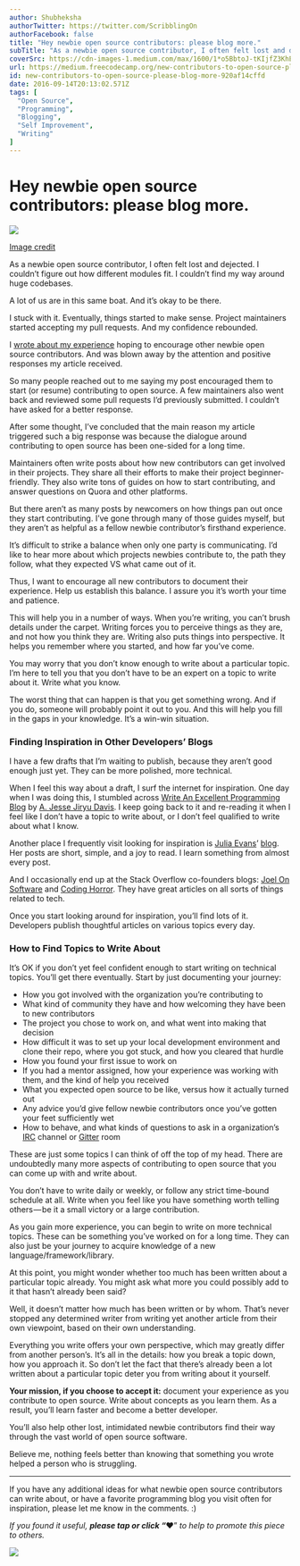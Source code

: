 ```yaml
---
author: Shubheksha
authorTwitter: https://twitter.com/ScribblingOn
authorFacebook: false
title: "Hey newbie open source contributors: please blog more."
subTitle: "As a newbie open source contributor, I often felt lost and dejected. I couldn’t figure out how different modules fit. I couldn’t find my ..."
coverSrc: https://cdn-images-1.medium.com/max/1600/1*o5BbtoJ-tKIjfZ3KhELwiQ.jpeg
url: https://medium.freecodecamp.org/new-contributors-to-open-source-please-blog-more-920af14cffd
id: new-contributors-to-open-source-please-blog-more-920af14cffd
date: 2016-09-14T20:13:02.571Z
tags: [
  "Open Source",
  "Programming",
  "Blogging",
  "Self Improvement",
  "Writing"
]
---
```

# Hey newbie open source contributors: please blog more.



![](https://cdn-images-1.medium.com/max/1600/1*o5BbtoJ-tKIjfZ3KhELwiQ.jpeg)

[Image credit](http://www.skilledup.com/articles/6-great-blogs-java-keep-ahead-software-development)



As a newbie open source contributor, I often felt lost and dejected. I couldn’t figure out how different modules fit. I couldn’t find my way around huge codebases.

A lot of us are in this same boat. And it’s okay to be there.

I stuck with it. Eventually, things started to make sense. Project maintainers started accepting my pull requests. And my confidence rebounded.

I [wrote about my experience](https://medium.freecodecamp.com/a-beginners-very-bumpy-journey-through-the-world-of-open-source-4d108d540b39) hoping to encourage other newbie open source contributors. And was blown away by the attention and positive responses my article received.

So many people reached out to me saying my post encouraged them to start (or resume) contributing to open source. A few maintainers also went back and reviewed some pull requests I’d previously submitted. I couldn’t have asked for a better response.

After some thought, I’ve concluded that the main reason my article triggered such a big response was because the dialogue around contributing to open source has been one-sided for a long time.

Maintainers often write posts about how new contributors can get involved in their projects. They share all their efforts to make their project beginner-friendly. They also write tons of guides on how to start contributing, and answer questions on Quora and other platforms.

But there aren’t as many posts by newcomers on how things pan out once they start contributing. I’ve gone through many of those guides myself, but they aren’t as helpful as a fellow newbie contributor’s firsthand experience.

It’s difficult to strike a balance when only one party is communicating. I’d like to hear more about which projects newbies contribute to, the path they follow, what they expected VS what came out of it.

Thus, I want to encourage all new contributors to document their experience. Help us establish this balance. I assure you it’s worth your time and patience.

This will help you in a number of ways. When you’re writing, you can’t brush details under the carpet. Writing forces you to perceive things as they are, and not how you think they are. Writing also puts things into perspective. It helps you remember where you started, and how far you’ve come.

You may worry that you don’t know enough to write about a particular topic. I’m here to tell you that you don’t have to be an expert on a topic to write about it. Write what you know.

The worst thing that can happen is that you get something wrong. And if you do, someone will probably point it out to you. And this will help you fill in the gaps in your knowledge. It’s a win-win situation.

### Finding Inspiration in Other Developers’ Blogs

I have a few drafts that I’m waiting to publish, because they aren’t good enough just yet. They can be more polished, more technical.

When I feel this way about a draft, I surf the internet for inspiration. One day when I was doing this, I stumbled across [Write An Excellent Programming Blog](https://emptysqua.re/blog/write-an-excellent-programming-blog/) by [A. Jesse Jiryu Davis](https://medium.com/@jessejiryudavis). I keep going back to it and re-reading it when I feel like I don’t have a topic to write about, or I don’t feel qualified to write about what I know.

Another place I frequently visit looking for inspiration is [Julia Evans](https://medium.com/@b0rk)’ [blog](http://jvns.ca/). Her posts are short, simple, and a joy to read. I learn something from almost every post.

And I occasionally end up at the Stack Overflow co-founders blogs: [Joel On Software](http://joelonsoftware.com/) and [Coding Horror](https://blog.codinghorror.com/). They have great articles on all sorts of things related to tech.

Once you start looking around for inspiration, you’ll find lots of it. Developers publish thoughtful articles on various topics every day.

### How to Find Topics to Write About

It’s OK if you don’t yet feel confident enough to start writing on technical topics. You’ll get there eventually. Start by just documenting your journey:

*   How you got involved with the organization you’re contributing to
*   What kind of community they have and how welcoming they have been to new contributors
*   The project you chose to work on, and what went into making that decision
*   How difficult it was to set up your local development environment and clone their repo, where you got stuck, and how you cleared that hurdle
*   How you found your first issue to work on
*   If you had a mentor assigned, how your experience was working with them, and the kind of help you received
*   What you expected open source to be like, versus how it actually turned out
*   Any advice you’d give fellow newbie contributors once you’ve gotten your feet sufficiently wet
*   How to behave, and what kinds of questions to ask in a organization’s [IRC](https://en.wikipedia.org/wiki/Internet_Relay_Chat) channel or [Gitter](https://gitter.im/) room

These are just some topics I can think of off the top of my head. There are undoubtedly many more aspects of contributing to open source that you can come up with and write about.

You don’t have to write daily or weekly, or follow any strict time-bound schedule at all. Write when you feel like you have something worth telling others — be it a small victory or a large contribution.

As you gain more experience, you can begin to write on more technical topics. These can be something you’ve worked on for a long time. They can also just be your journey to acquire knowledge of a new language/framework/library.

At this point, you might wonder whether too much has been written about a particular topic already. You might ask what more you could possibly add to it that hasn’t already been said?

Well, it doesn’t matter how much has been written or by whom. That’s never stopped any determined writer from writing yet another article from their own viewpoint, based on their own understanding.

Everything you write offers your own perspective, which may greatly differ from another person’s. It’s all in the details: how you break a topic down, how you approach it. So don’t let the fact that there’s already been a lot written about a particular topic deter you from writing about it yourself.

**Your mission, if you choose to accept it:** document your experience as you contribute to open source. Write about concepts as you learn them. As a result, you’ll learn faster and become a better developer.

You’ll also help other lost, intimidated newbie contributors find their way through the vast world of open source software.

Believe me, nothing feels better than knowing that something you wrote helped a person who is struggling.











* * *







If you have any additional ideas for what newbie open source contributors can write about, or have a favorite programming blog you visit often for inspiration, please let me know in the comments. :)

_If you found it useful,_ **_please tap or click “︎_**❤” _to help to promote this piece to others._



![](https://cdn-images-1.medium.com/max/1600/1*L-UrDWXiwdc5hHgjzlRDjg.gif)










